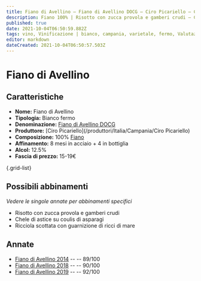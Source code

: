 ```yaml
---
title: Fiano di Avellino – Fiano di Avellino DOCG – Ciro Picariello – Campania (IT) – 15-19€ – 4★-5★
description: Fiano 100% | Risotto con zucca provola e gamberi crudi – Chele di astice con asparagi – Ricciola scottata con ricci di mare
published: true
date: 2021-10-04T06:50:59.882Z
tags: vino, Vinificazione | bianco, campania, varietale, fermo, Valutazioni | 5 stelle, Prezzi | 15-19€, fiano, risotto con zucca provola e gamberi crudi, Alimento | astice, Aromatizzazione | con asparagi, ricciola scottata
editor: markdown
dateCreated: 2021-10-04T06:50:57.503Z
---
```


# Fiano di Avellino

## Caratteristiche
- **Nome:** Fiano di Avellino
- **Tipologia:** Bianco fermo 
- **Denominazione:** [Fiano di Avellino DOCG](/denominazioni/Italia/Campania/DOCG/Fiano-di-Avellino)
- **Produttore:** [Ciro Picariello](/produttori/Italia/Campania/Ciro Picariello) 
- **Composizione:** 100% [Fiano](/vitigni/Italia/bacca-bianca/fiano)
- **Affinamento:** 8 mesi in acciaio + 4 in bottiglia
- **Alcol:** 12.5%
- **Fascia di prezzo:** 15-19€

{.grid-list}



## Possibili abbinamenti
*Vedere le singole annate per abbinamenti specifici*

- Risotto con zucca provola e gamberi crudi
- Chele di astice su coulis di asparagi
- Ricciola scottata con guarnizione di ricci di mare

## Annate
- [Fiano di Avellino 2014](/vini/Italia/Campania/Ciro-Picariello/Fiano-di-Avellino/2014) -- <span class="star-4"></span> -- 89/100
- [Fiano di Avellino 2018](/vini/Italia/Campania/Ciro-Picariello/Fiano-di-Avellino/2018) -- <span class="star-4"></span> -- 90/100
- [Fiano di Avellino 2019](/vini/Italia/Campania/Ciro-Picariello/Fiano-di-Avellino/2019) -- <span class="star-5"></span> -- 92/100 